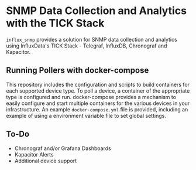# SNMP Data Collection and Analytics with the TICK Stack
`influx_snmp` provides a solution for SNMP data collection and analytics using InfluxData's TICK Stack - Telegraf, InfluxDB, Chronograf and Kapacitor.

## Running Pollers with docker-compose
This repository includes the configuration and scripts to build containers for each supported device type. To poll a device, a container of the appropriate type is configured and run. docker-compose provides a mechanism to easily configure and start multiple containers for the various devices in your infrastructure. An example `docker-compose.yml` file is provided, including an example of using a environment variable file to set global settings.

## To-Do

* Chronograf and/or Grafana Dashboards
* Kapacitor Alerts
* Additional device support
